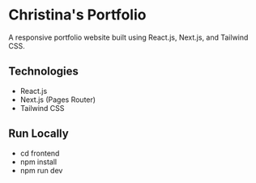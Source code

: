 # Christina's Portfolio

A responsive portfolio website built using React.js, Next.js, and Tailwind CSS.

## Technologies
- React.js
- Next.js (Pages Router)
- Tailwind CSS

## Run Locally

- cd frontend
- npm install
- npm run dev